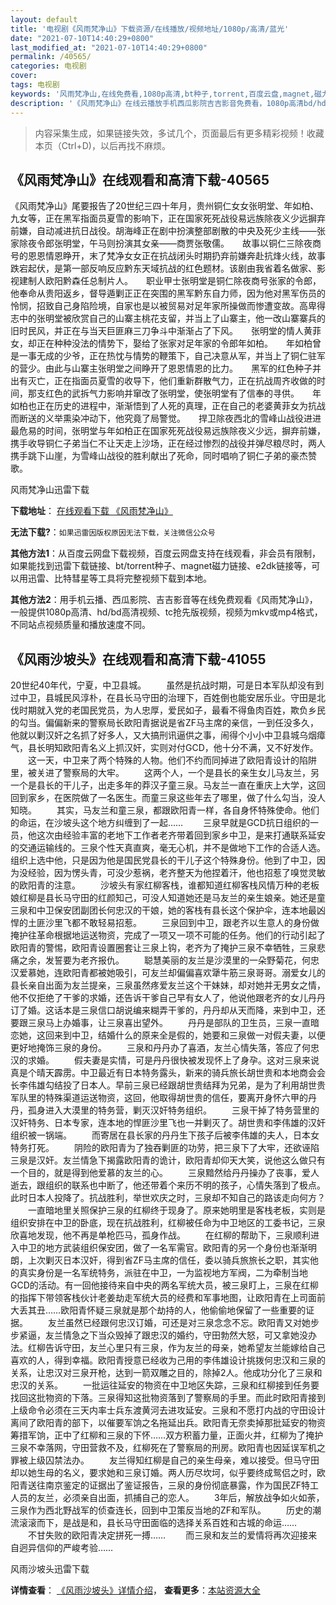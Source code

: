 ```yaml
---
layout: default
title: '电视剧《风雨梵净山》下载资源/在线播放/视频地址/1080p/高清/蓝光'
date: "2021-07-10T14:40:29+0800"
last_modified_at: "2021-07-10T14:40:29+0800"
permalink: /40565/
categories: 电视剧
cover:
tags: 电视剧
keywords: '风雨梵净山,在线免费看,1080p高清,bt种子,torrent,百度云盘,magnet,磁力链,迅雷下载资源'
description: '《风雨梵净山》在线云播放手机西瓜影院吉吉影音免费看，1080p高清bd/hd未删减完整版和tc抢先枪版，mkv/mp4格式，附带bt/torrent种子、magnet/磁力链、百度云盘、网盘资源迅雷下载链接'
---
```


>内容采集生成，如果链接失效，多试几个，页面最后有更多精彩视频！收藏本页（Ctrl+D)，以后再找不麻烦。


## 《风雨梵净山》在线观看和高清下载-40565

《风雨梵净山》尾要报告了20世纪三四十年月，贵州铜仁女女张明堂、年如柏、九女等，正在黑军指面员夏雪的影响下，正在国家死死战役易远族除夜义少远摒弃前嫌，自动减进抗日战役。胡海峰正在剧中扮演整部剧散的中央及死少主线——张家除夜令郎张明堂，午马则扮演其女亲——商贾张敬儒。　　故事以铜仁三除夜商号的恩恩情恩睁开，末了梵净女女正在抗战闭头时期扔弃前嫌奔赴抗烽火线，故事跌宕起伏，是第一部反响反应黔东天域抗战的红色题材。该剧由我省着名做家、影视建制人欧阳黔森任总制片人。　　职业甲士张明堂是铜仁除夜商号张家的令郎，他奉命从贵阳返乡，督导遁剿正正在突围的黑军黔东自力师，因为他对黑军伤员的怜悯，招致自己身陷险境，自家也是以被贸易对足年家所操做而惨遭变故。高卑得志中的张明堂被欣赏自己的山寨主桃花支留，并当上了山寨主，他一改山寨寨兵的旧时民风，并正在与当天巨匪麻三刀争斗中渐渐占了下风。　　张明堂的情人黄菲女，却正在种种没法的情势下，娶给了张家对足年家的令郎年如柏。　　年如柏曾是一事无成的少爷，正在热忱与情势的鞭策下，自己决意从军，并当上了铜仁驻军的营少。由此与山寨主张明堂之间睁开了恩恩情恩的比力。　　黑军的红色种子并出有灭亡，正在指面员夏雪的收导下，他们重新群散气力，正在抗战周齐收做的时间，那支红色的武拆气力影响并窜改了张明堂，使张明堂有了信奉的寻供。　　年如柏也正在历史的进程中，渐渐悟到了人死的真理，正在自己的老婆黄菲女为抗战而断送的义举熏染冲动下，他究竟了局警觉。　　捍卫除夜西北的雪峰山战役进进最危易的时间，张明堂与年如柏正在国家死死战役易远族除夜义少远，摒弃前嫌，携手收导铜仁子弟当仁不让天走上沙场，正在经过惨烈的战役并弹尽粮尽时，两人携手跳下山崖，为雪峰山战役的胜利献出了死命，同时唱响了铜仁子弟的豪杰赞歌。


风雨梵净山迅雷下载

**下载地址**： [在线观看下载 《风雨梵净山》](https://www.993dy.com//vod-detail-id-11782.html) 


**无法下载?**：`如果迅雷因版权原因无法下载，关注微信公众号 `

**其他方法1**：从百度云网盘下载视频，百度云网盘支持在线观看，非会员有限制，如果能找到迅雷下载链接、bt/torrent种子、magnet磁力链接、e2dk链接等，可以用迅雷、比特彗星等工具将完整视频下载到本地。

**其他方法2**：用手机云播、西瓜影院、吉吉影音等在线免费观看《风雨梵净山》，一般提供1080p高清、hd/bd高清视频、tc抢先版视频，视频为mkv或mp4格式，不同站点视频质量和播放速度不同。


## 《风雨沙坡头》在线观看和高清下载-41055

20世纪40年代，宁夏，中卫县城。 　　虽然是抗战时期，可是日本军队却没有到过中卫，县城民风淳朴，在县长马守田的治理下，百姓倒也能安居乐业。守田是北伐时期就入党的老国民党员，为人忠厚，爱民如子，最看不得鱼肉百姓，欺负乡民的勾当。偏偏新来的警察局长欧阳青据说是省ZF马主席的亲信，一到任没多久，他就以剿汉奸之名抓了好多人，又大搞刑讯逼供之事，闹得个小小中卫县城乌烟瘴气，县长明知欧阳青名义上抓汉奸，实则对付GCD，他十分不满，又不好发作。 　　这一天，中卫来了两个特殊的人物。他们不约而同掉进了欧阳青设计的陷阱里，被关进了警察局的大牢。 　　这两个人，一个是县长的亲生女儿马友兰，另一个是县长的干儿子，出走多年的莽汉子童三泉。马友兰一直在重庆上大学，这回回到家乡，在医院做了一名医生。而童三泉这些年去了哪里，做了什么勾当，没人知晓。 　　其实，马友兰和童三泉，都跟欧阳青一样，各自身怀特殊使命。他们的命运，在沙坡头这个地方纠缠到了一起&hellip;… 　　三泉早就是GCD抗日组织的一员，他这次由经验丰富的老地下工作者老齐带着回到家乡中卫，是来打通联系延安的交通运输线的。三泉个性天真直爽，毫无心机，并不是做地下工作的合适人选。组织上选中他，只是因为他是国民党县长的干儿子这个特殊身份。他到了中卫，因为没经验，因为愣头青，可没少惹祸，老齐整天为他捏着汗，他也招惹了嗅觉灵敏的欧阳青的注意。 　　沙坡头有家红柳客栈，谁都知道红柳客栈风情万种的老板娘红柳是县长马守田的红颜知己，可没人知道她还是马友兰的亲生娘亲。她还是童三泉和中卫保安团副团长何忠汉的干娘，她的客栈有县长这个保护伞，连本地最凶悍的土匪沙里飞都不敢轻易招惹。 　　三泉回到中卫，跟老齐以生意人的身份做掩护往革命根据地运送物资，完成了一项又一项不可能的任务。他们的行动引起了欧阳青的警惕，欧阳青设置圈套让三泉上钩，老齐为了掩护三泉不幸牺牲，三泉悲痛之余，发誓要为老齐报仇。 　　聪慧美丽的友兰是沙漠里的一朵野菊花，何忠汉爱慕她，连欧阳青都被她吸引，可友兰却偏偏喜欢犟牛筋三泉哥哥。溺爱女儿的县长亲自出面为友兰提亲，三泉虽然疼爱友兰这个干妹妹，却对她并无男女之情，他不仅拒绝了干爹的求婚，还告诉干爹自己早有<span class="t_tag" onclick="tagshow(event)" href="tag.php?name=%C5%AE%C8%CB">女人了，他说他跟老齐的女儿丹丹订了婚。这话本是三泉信口胡说编来糊弄干爹的，丹丹却从天而降，来到中卫，还要跟三泉马上办婚事，让三泉喜出望外。 　　丹丹是部队的卫生员，三泉一直暗恋她，这回来到中卫，结婚什么的原来全是假的，她要和三泉做一对假夫妻，以便更好地掩饰三泉的身份。 　　三泉和丹丹办了喜酒，友兰心情失落，答应了何忠汉的求婚。 　　假夫妻是实情，可是丹丹很快被发现怀上了身孕。这对三泉来说真是个晴天霹雳。中卫最近有日本特务露头，新来的骑兵旅长胡世贵和本地商会会长李伟雄勾结投了日本人。早前三泉已经跟胡世贵结拜为兄弟，是为了利用胡世贵军队里的特殊渠道运送物资，这回，他取得胡世贵的信任，要离开身怀六甲的丹丹，孤身进入大漠里的特务营，剿灭汉奸特务组织。 　　三泉干掉了特务营里的汉奸特务、日本专家，连本地的悍匪沙里飞也一并剿灭了。胡世贵和李伟雄的汉奸组织被一锅端。 　　而寄居在县长家的丹丹生下孩子后被李伟雄的夫人，日本女特务打死。 　　阴险的欧阳青为了独吞剿匪的功劳，把三泉下了大牢，还欲诬陷三泉是汉奸。友兰情急下揭露欧阳青的诡计，欧阳青却仰天大笑，说他这么做只有一个目的，就是得到他爱慕的友兰的心。 　　三泉黯然给丹丹操办了丧事，爱人逝去，跟组织的联系也中断了，他还带着个来历不明的孩子，心情失落到了极点。此时日本人投降了。抗战胜利，举世欢庆之时，三泉却不知自己的路该走向何方？ 　　一直暗地里关照保护三泉的红柳终于现身了。原来她明里是客栈老板，实则是组织安排在中卫的卧底，现在抗战胜利，红柳被任命为中卫地区的工委书记，三泉欣喜地发现，他不再是单枪匹马，孤身作战。 　　在红柳的帮助下，三泉顺利进入中卫的地方武装组织保安团，做了一名军需官。欧阳青的另一个身份也渐渐明朗，上次剿灭日本汉奸，得到省ZF马主席的信任，委以骑兵旅旅长之职，其实他的真实身份是一名军统特务，派驻在中卫，一为监视地方军阀，二为牵制当地GCD的活动。有一回他接待来自中央的两名军统大员，被三泉盯上，三泉在红柳的指挥下带领客栈伙计老姜劫走军统大员的经费和军事地图，让欧阳青在上司面前大丢其丑……欧阳青怀疑三泉就是那个劫持的人，他偷偷地保留了一些重要的证据。 　　友兰虽然已经跟何忠汉订婚，可还是对三泉念念不忘。欧阳青又对她步步紧逼，友兰情急之下当众毁掉了跟忠汉的婚约，守田勃然大怒，可又拿她没办法。红柳告诉守田，友兰心里只有三泉，作为友兰的母亲，她希望友兰能嫁给自己喜欢的人，得到幸福。欧阳青授意已经收为己用的李伟雄设计挑拨何忠汉和三泉的关系，让忠汉对三泉开枪，达到一箭双雕之目的，除掉2人。他成功分化了三泉和忠汉的关系。 　　一批运往延安的物资在中卫地区失踪，三泉和红柳接到任务要找回这批物资的下落。三泉得知这批物资落到了警察局的手里。而此时欧阳青接到上级命令必须在三天内率士兵东渡黄河去进攻延安。三泉和不愿打内战的守田设计离间了欧阳青的部下，以催要军饷之名拖延出兵。欧阳青无奈卖掉那批延安的物资筹措军饷，正中了红柳和三泉的下怀……双方积蓄力量，正面火并，红柳为了掩护三泉不幸落网，守田营救不及，红柳死在了警察局的刑房。欧阳青也因延误军机之罪被上级囚禁法办。 　　友兰得知红柳是自己的亲生母亲，难以接受。但马守田却以她生母的名义，要求她和三泉订婚。两人历尽坎坷，似乎要终成鸳侣之时，欧阳青送往南京鉴定的证据出了鉴证报告，三泉的身份彻底暴露，作为国民ZF特工人员的友兰，必须亲自出面，抓捕自己的恋人。 　　3年后，解放<span class="t_tag" onclick="tagshow(event)" href="tag.php?name=%D5%BD%D5%F9">战争如火如荼，三泉作为西北野战军的侦查连长，回到中卫策反当地的ZF和军队。 　　历史的潮流滚滚而下，是战是和，县长马守田面临的选择关系百姓和古城的命运…… 　　不甘失败的欧阳青决定拼死一搏&hellip;… 　　而三泉和友兰的<span class="t_tag" onclick="tagshow(event)" href="tag.php?name=%B0%AE%C7%E9">爱情将再次迎接来自迥异信仰的严峻考验……


风雨沙坡头迅雷下载

**详情查看**： [《风雨沙坡头》详情介绍](/movie/41055/)， **查看更多**：[本站资源大全](/movie/t/all/)

